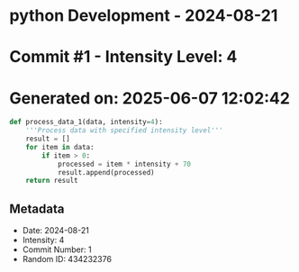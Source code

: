 ﻿# python Development - 2024-08-21
# Commit #1 - Intensity Level: 4
# Generated on: 2025-06-07 12:02:42
```python
def process_data_1(data, intensity=4):
    '''Process data with specified intensity level'''
    result = []
    for item in data:
        if item > 0:
            processed = item * intensity + 70
            result.append(processed)
    return result
```
## Metadata
- Date: 2024-08-21
- Intensity: 4
- Commit Number: 1
- Random ID: 434232376
